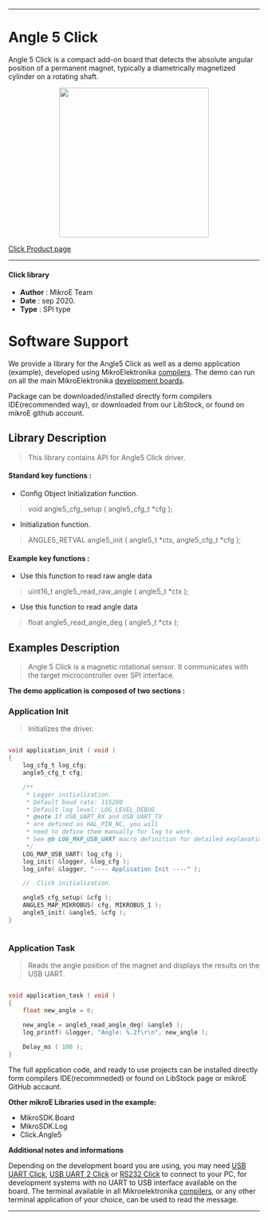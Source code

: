 
---
# Angle 5 Click

Angle 5 Click is a compact add-on board that detects the absolute angular position of a permanent magnet, typically a diametrically magnetized cylinder on a rotating shaft.

<p align="center">
  <img src="https://download.mikroe.com/images/click_for_ide/angle5_click.png" height=300px>
</p>

[Click Product page](https://www.mikroe.com/angle-5-click)

---


#### Click library 

- **Author**        : MikroE Team
- **Date**          : sep 2020.
- **Type**          : SPI type


# Software Support

We provide a library for the Angle5 Click 
as well as a demo application (example), developed using MikroElektronika 
[compilers](http://shop.mikroe.com/compilers). 
The demo can run on all the main MikroElektronika [development boards](http://shop.mikroe.com/development-boards).

Package can be downloaded/installed directly form compilers IDE(recommended way), or downloaded from our LibStock, or found on mikroE github account. 

## Library Description

> This library contains API for Angle5 Click driver.

#### Standard key functions :

- Config Object Initialization function.
> void angle5_cfg_setup ( angle5_cfg_t *cfg ); 
 
- Initialization function.
> ANGLE5_RETVAL angle5_init ( angle5_t *ctx, angle5_cfg_t *cfg );

#### Example key functions :

- Use this function to read raw angle data
> uint16_t angle5_read_raw_angle ( angle5_t *ctx );
 
- Use this function to read angle data
> float angle5_read_angle_deg ( angle5_t *ctx );

## Examples Description

> Angle 5 Click is a magnetic rotational sensor. 
> It communicates with the target microcontroller over SPI interface.

**The demo application is composed of two sections :**

### Application Init 

> Initializes the driver.

```c

void application_init ( void )
{
    log_cfg_t log_cfg;
    angle5_cfg_t cfg;

    /** 
     * Logger initialization.
     * Default baud rate: 115200
     * Default log level: LOG_LEVEL_DEBUG
     * @note If USB_UART_RX and USB_UART_TX 
     * are defined as HAL_PIN_NC, you will 
     * need to define them manually for log to work. 
     * See @b LOG_MAP_USB_UART macro definition for detailed explanation.
     */
    LOG_MAP_USB_UART( log_cfg );
    log_init( &logger, &log_cfg );
    log_info( &logger, "---- Application Init ----" );

    //  Click initialization.

    angle5_cfg_setup( &cfg );
    ANGLE5_MAP_MIKROBUS( cfg, MIKROBUS_1 );
    angle5_init( &angle5, &cfg );
}
  
```

### Application Task

> Reads the angle position of the magnet and displays the results on the USB UART.

```c

void application_task ( void )
{
    float new_angle = 0;
    
    new_angle = angle5_read_angle_deg( &angle5 );
    log_printf( &logger, "Angle: %.2f\r\n", new_angle );

    Delay_ms ( 100 );
} 

```

The full application code, and ready to use projects can be  installed directly form compilers IDE(recommneded) or found on LibStock page or mikroE GitHub accaunt.

**Other mikroE Libraries used in the example:** 

- MikroSDK.Board
- MikroSDK.Log
- Click.Angle5

**Additional notes and informations**

Depending on the development board you are using, you may need 
[USB UART Click](http://shop.mikroe.com/usb-uart-click), 
[USB UART 2 Click](http://shop.mikroe.com/usb-uart-2-click) or 
[RS232 Click](http://shop.mikroe.com/rs232-click) to connect to your PC, for 
development systems with no UART to USB interface available on the board. The 
terminal available in all Mikroelektronika 
[compilers](http://shop.mikroe.com/compilers), or any other terminal application 
of your choice, can be used to read the message.



---
